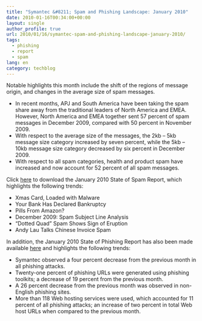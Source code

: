 ```yaml
---
title: "Symantec &#8211; Spam and Phishing Landscape: January 2010"
date: 2010-01-16T00:34:00+00:00
layout: single
author_profile: true
url: 2010/01/16/symantec-spam-and-phishing-landscape-january-2010/
tags:
  - phishing
  - report
  - spam
lang: en
category: techblog
---
```

Notable highlights this month include the shift of the regions of message origin, and changes in the average size of spam messages.

  * In recent months, APJ and South America have been taking the spam share away from the traditional leaders of North America and EMEA. However, North America and EMEA together sent 57 percent of spam messages in December 2009, compared with 50 percent in November 2009.
  * With respect to the average size of the messages, the 2kb – 5kb message size category increased by seven percent, while the 5kb – 10kb message size category decreased by six percent in December 2009.
  * With respect to all spam categories, health and product spam have increased and now account for 52 percent of all spam messages.

Click [here](http://eval.symantec.com/mktginfo/enterprise/other_resources/b-state_of_spam_report_01-2010.en-us.pdf) to download the January 2010 State of Spam Report, which highlights the following trends:

  * Xmas Card, Loaded with Malware
  * Your Bank Has Declared Bankruptcy
  * Pills From Amazon?
  * December 2009: Spam Subject Line Analysis
  * “Dotted Quad” Spam Shows Sign of Eruption
  * Andy Lau Talks Chinese Invoice Spam 

In addition, the January 2010 State of Phishing Report has also been made available [here](http://eval.symantec.com/mktginfo/enterprise/other_resources/b-state_of_phishing_report_01-2010.en-us.pdf) and highlights the following trends:

  * Symantec observed a four percent decrease from the previous month in all phishing attacks.
  * Twenty-one percent of phishing URLs were generated using phishing toolkits; a decrease of 19 percent from the previous month.
  * A 26 percent decrease from the previous month was observed in non-English phishing sites.
  * More than 118 Web hosting services were used, which accounted for 11 percent of all phishing attacks; an increase of two percent in total Web host URLs when compared to the previous month.